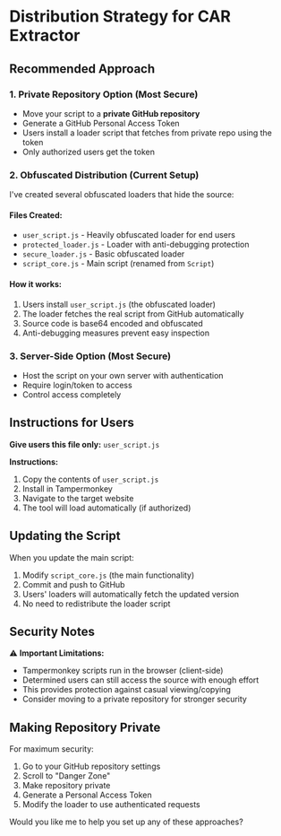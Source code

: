 # Distribution Strategy for CAR Extractor

## Recommended Approach

### 1. Private Repository Option (Most Secure)
- Move your script to a **private GitHub repository**
- Generate a GitHub Personal Access Token
- Users install a loader script that fetches from private repo using the token
- Only authorized users get the token

### 2. Obfuscated Distribution (Current Setup)
I've created several obfuscated loaders that hide the source:

#### Files Created:
- `user_script.js` - Heavily obfuscated loader for end users
- `protected_loader.js` - Loader with anti-debugging protection
- `secure_loader.js` - Basic obfuscated loader
- `script_core.js` - Main script (renamed from `Script`)

#### How it works:
1. Users install `user_script.js` (the obfuscated loader)
2. The loader fetches the real script from GitHub automatically
3. Source code is base64 encoded and obfuscated
4. Anti-debugging measures prevent easy inspection

### 3. Server-Side Option (Most Secure)
- Host the script on your own server with authentication
- Require login/token to access
- Control access completely

## Instructions for Users

**Give users this file only:** `user_script.js`

**Instructions:**
1. Copy the contents of `user_script.js`
2. Install in Tampermonkey
3. Navigate to the target website
4. The tool will load automatically (if authorized)

## Updating the Script

When you update the main script:
1. Modify `script_core.js` (the main functionality)
2. Commit and push to GitHub
3. Users' loaders will automatically fetch the updated version
4. No need to redistribute the loader script

## Security Notes

⚠️ **Important Limitations:**
- Tampermonkey scripts run in the browser (client-side)
- Determined users can still access the source with enough effort
- This provides protection against casual viewing/copying
- Consider moving to a private repository for stronger security

## Making Repository Private

For maximum security:
1. Go to your GitHub repository settings
2. Scroll to "Danger Zone"
3. Make repository private
4. Generate a Personal Access Token
5. Modify the loader to use authenticated requests

Would you like me to help you set up any of these approaches?
